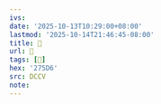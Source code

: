 ```yaml
---
ivs:
date: '2025-10-13T10:29:00+08:00'
lastmod: '2025-10-14T21:46:45-08:00'
title: 􄸘
url: 􄸘
tags: [𧗖]
hex: '275D6'
src: DCCV
note:
---
```

